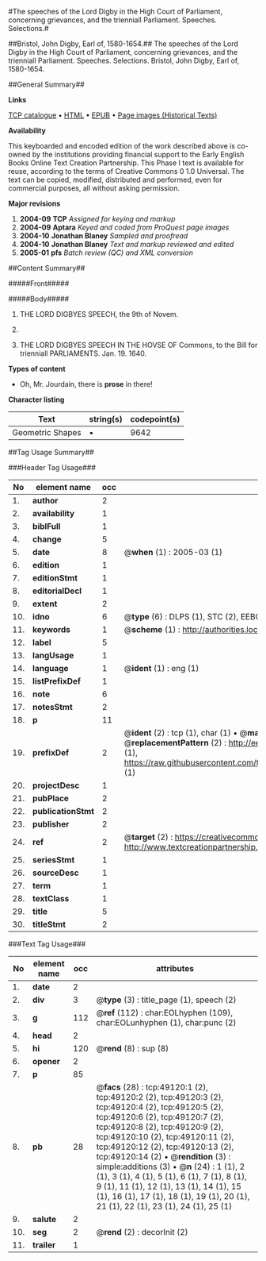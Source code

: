 #The speeches of the Lord Digby in the High Court of Parliament, concerning grievances, and the trienniall Parliament. Speeches. Selections.#

##Bristol, John Digby, Earl of, 1580-1654.##
The speeches of the Lord Digby in the High Court of Parliament, concerning grievances, and the trienniall Parliament.
Speeches. Selections.
Bristol, John Digby, Earl of, 1580-1654.

##General Summary##

**Links**

[TCP catalogue](http://www.ota.ox.ac.uk/tcp/)  • 
[HTML](http://tei.it.ox.ac.uk/tcp/Texts-HTML/free/A69/A69635.html)  • 
[EPUB](http://tei.it.ox.ac.uk/tcp/Texts-EPUB/free/A69/A69635.epub) • 
[Page images (Historical Texts)](https://data.historicaltexts.jisc.ac.uk/view?pubId=eebo-11781974e&pageId=eebo-11781974e-49120-1)

**Availability**

This keyboarded and encoded edition of the
	       work described above is co-owned by the institutions
	       providing financial support to the Early English Books
	       Online Text Creation Partnership. This Phase I text is
	       available for reuse, according to the terms of Creative
	       Commons 0 1.0 Universal. The text can be copied,
	       modified, distributed and performed, even for
	       commercial purposes, all without asking permission.

**Major revisions**

1. __2004-09__ __TCP__ *Assigned for keying and markup*
1. __2004-09__ __Aptara__ *Keyed and coded from ProQuest page images*
1. __2004-10__ __Jonathan Blaney__ *Sampled and proofread*
1. __2004-10__ __Jonathan Blaney__ *Text and markup reviewed and edited*
1. __2005-01__ __pfs__ *Batch review (QC) and XML conversion*

##Content Summary##

#####Front#####

#####Body#####

1. THE LORD
DIGBYES
SPEECH,
the 9th of Novem.
1640.

1. THE LORD
DIGBYES
SPEECH IN
THE HOVSE OF
Commons, to the Bill for
trienniall PARLIAMENTS.
Jan. 19. 1640.

**Types of content**

  * Oh, Mr. Jourdain, there is **prose** in there!

**Character listing**


|Text|string(s)|codepoint(s)|
|---|---|---|
|Geometric Shapes|▪|9642|

##Tag Usage Summary##

###Header Tag Usage###

|No|element name|occ|attributes|
|---|---|---|---|
|1.|__author__|2||
|2.|__availability__|1||
|3.|__biblFull__|1||
|4.|__change__|5||
|5.|__date__|8| @__when__ (1) : 2005-03 (1)|
|6.|__edition__|1||
|7.|__editionStmt__|1||
|8.|__editorialDecl__|1||
|9.|__extent__|2||
|10.|__idno__|6| @__type__ (6) : DLPS (1), STC (2), EEBO-CITATION (1), OCLC (1), VID (1)|
|11.|__keywords__|1| @__scheme__ (1) : http://authorities.loc.gov/ (1)|
|12.|__label__|5||
|13.|__langUsage__|1||
|14.|__language__|1| @__ident__ (1) : eng (1)|
|15.|__listPrefixDef__|1||
|16.|__note__|6||
|17.|__notesStmt__|2||
|18.|__p__|11||
|19.|__prefixDef__|2| @__ident__ (2) : tcp (1), char (1)  •  @__matchPattern__ (2) : ([0-9\-]+):([0-9IVX]+) (1), (.+) (1)  •  @__replacementPattern__ (2) : http://eebo.chadwyck.com/downloadtiff?vid=$1&page=$2 (1), https://raw.githubusercontent.com/textcreationpartnership/Texts/master/tcpchars.xml#$1 (1)|
|20.|__projectDesc__|1||
|21.|__pubPlace__|2||
|22.|__publicationStmt__|2||
|23.|__publisher__|2||
|24.|__ref__|2| @__target__ (2) : https://creativecommons.org/publicdomain/zero/1.0/ (1), http://www.textcreationpartnership.org/docs/. (1)|
|25.|__seriesStmt__|1||
|26.|__sourceDesc__|1||
|27.|__term__|1||
|28.|__textClass__|1||
|29.|__title__|5||
|30.|__titleStmt__|2||


###Text Tag Usage###

|No|element name|occ|attributes|
|---|---|---|---|
|1.|__date__|2||
|2.|__div__|3| @__type__ (3) : title_page (1), speech (2)|
|3.|__g__|112| @__ref__ (112) : char:EOLhyphen (109), char:EOLunhyphen (1), char:punc (2)|
|4.|__head__|2||
|5.|__hi__|120| @__rend__ (8) : sup (8)|
|6.|__opener__|2||
|7.|__p__|85||
|8.|__pb__|28| @__facs__ (28) : tcp:49120:1 (2), tcp:49120:2 (2), tcp:49120:3 (2), tcp:49120:4 (2), tcp:49120:5 (2), tcp:49120:6 (2), tcp:49120:7 (2), tcp:49120:8 (2), tcp:49120:9 (2), tcp:49120:10 (2), tcp:49120:11 (2), tcp:49120:12 (2), tcp:49120:13 (2), tcp:49120:14 (2)  •  @__rendition__ (3) : simple:additions (3)  •  @__n__ (24) : 1 (1), 2 (1), 3 (1), 4 (1), 5 (1), 6 (1), 7 (1), 8 (1), 9 (1), 11 (1), 12 (1), 13 (1), 14 (1), 15 (1), 16 (1), 17 (1), 18 (1), 19 (1), 20 (1), 21 (1), 22 (1), 23 (1), 24 (1), 25 (1)|
|9.|__salute__|2||
|10.|__seg__|2| @__rend__ (2) : decorInit (2)|
|11.|__trailer__|1||

